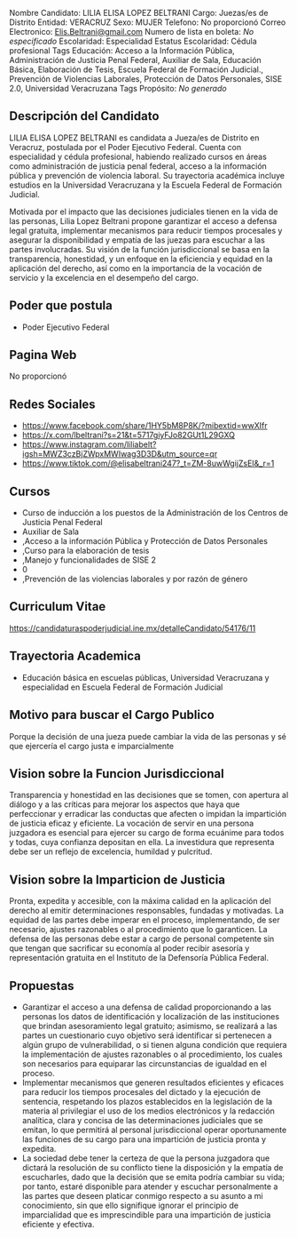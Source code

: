 Nombre Candidato: LILIA ELISA LOPEZ BELTRANI
Cargo: Juezas/es de Distrito
Entidad: VERACRUZ
Sexo: MUJER
Telefono: No proporcionó
Correo Electronico: Elis.Beltrani@gmail.com
Numero de lista en boleta: *No especificado*
Escolaridad: Especialidad
Estatus Escolaridad: Cédula profesional
Tags Educación: Acceso a la Información Pública, Administración de Justicia Penal Federal, Auxiliar de Sala, Educación Básica, Elaboración de Tesis, Escuela Federal de Formación Judicial., Prevención de Violencias Laborales, Protección de Datos Personales, SISE 2.0, Universidad Veracruzana
Tags Propósito: *No generado*


## Descripción del Candidato 

LILIA ELISA LOPEZ BELTRANI es candidata a Jueza/es de Distrito en Veracruz, postulada por el Poder Ejecutivo Federal. Cuenta con especialidad y cédula profesional, habiendo realizado cursos en áreas como administración de justicia penal federal, acceso a la información pública y prevención de violencia laboral. Su trayectoria académica incluye estudios en la Universidad Veracruzana y la Escuela Federal de Formación Judicial.

Motivada por el impacto que las decisiones judiciales tienen en la vida de las personas, Lilia Lopez Beltrani propone garantizar el acceso a defensa legal gratuita, implementar mecanismos para reducir tiempos procesales y asegurar la disponibilidad y empatía de las juezas para escuchar a las partes involucradas. Su visión de la función jurisdiccional se basa en la transparencia, honestidad, y un enfoque en la eficiencia y equidad en la aplicación del derecho, así como en la importancia de la vocación de servicio y la excelencia en el desempeño del cargo.


## Poder que postula

- Poder Ejecutivo Federal


## Pagina Web

No proporcionó


## Redes Sociales

- https://www.facebook.com/share/1HY5bM8P8K/?mibextid=wwXIfr
- https://x.com/lbeltrani?s=21&t=5717giyFJo82GUt1L29GXQ
- https://www.instagram.com/liliabelt?igsh=MWZ3czBjZWpxMWIwag3D3D&utm_source=qr
- https://www.tiktok.com/@elisabeltrani247?_t=ZM-8uwWgijZsEI&_r=1


## Cursos

- Curso de inducción a los puestos de la Administración de los Centros de Justicia Penal Federal
- Auxiliar de Sala
- ,Acceso a la información Pública y Protección de Datos Personales
- ,Curso para la elaboración de tesis
- ,Manejo y funcionalidades de SISE 2
- 0
- ,Prevención de las violencias laborales y por razón de género


## Curriculum Vitae

https://candidaturaspoderjudicial.ine.mx/detalleCandidato/54176/11


## Trayectoria Academica

- Educación básica en escuelas públicas, Universidad Veracruzana y especialidad en Escuela Federal de Formación Judicial


## Motivo para buscar el Cargo Publico

Porque la decisión de una jueza puede cambiar la vida de las personas y sé que ejercería el cargo justa e imparcialmente


## Vision sobre la Funcion Jurisdiccional

Transparencia y honestidad en las decisiones que se tomen, con apertura al diálogo y a las críticas para mejorar los aspectos que haya que perfeccionar y erradicar las conductas que afecten o impidan la impartición de justicia eficaz y eficiente. La vocación de servir en una persona juzgadora es esencial para ejercer su cargo de forma ecuánime para todos y todas, cuya confianza depositan en ella. La investidura que representa debe ser un reflejo de excelencia, humildad y pulcritud.


## Vision sobre la Imparticion de Justicia

Pronta, expedita y accesible, con la máxima calidad en la aplicación del derecho al emitir determinaciones responsables, fundadas y motivadas. La equidad de las partes debe imperar en el proceso, implementando, de ser necesario, ajustes razonables o al procedimiento que lo garanticen. La defensa de las personas debe estar a cargo de personal competente sin que tengan que sacrificar su economía al poder recibir asesoría y representación gratuita en el Instituto de la Defensoría Pública Federal.


## Propuestas

- Garantizar el acceso a una defensa de calidad proporcionando a las personas los datos de identificación y localización de las instituciones que brindan asesoramiento legal gratuito; asimismo, se realizará a las partes un cuestionario cuyo objetivo será identificar si pertenecen a algún grupo de vulnerabilidad, o si tienen alguna condición que requiera la implementación de ajustes razonables o al procedimiento, los cuales son necesarios para equiparar las circunstancias de igualdad en el proceso.
- Implementar mecanismos que generen resultados eficientes y eficaces para reducir los tiempos procesales del dictado y la ejecución de sentencia, respetando los plazos establecidos en la legislación de la materia al privilegiar el uso de los medios electrónicos y la redacción analítica, clara y concisa de las determinaciones judiciales que se emitan, lo que permitirá al personal jurisdiccional operar oportunamente las funciones de su cargo para una impartición de justicia pronta y expedita.
- La sociedad debe tener la certeza de que la persona juzgadora que dictará la resolución de su conflicto tiene la disposición y la empatía de escucharles, dado que la decisión que se emita podría cambiar su vida; por tanto, estaré disponible para atender y escuchar personalmente a las partes que deseen platicar conmigo respecto a su asunto a mi conocimiento, sin que ello signifique ignorar el principio de imparcialidad que es imprescindible para una impartición de justicia eficiente y efectiva.


